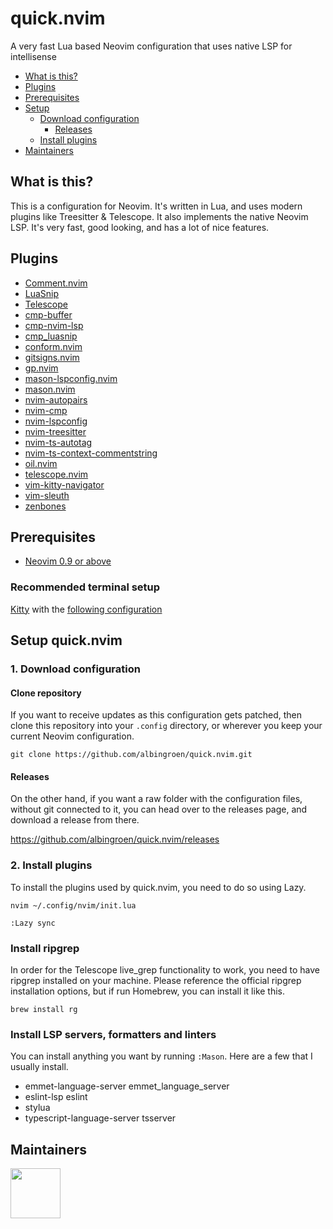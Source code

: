 # quick.nvim

A very fast Lua based Neovim configuration that uses native LSP for
intellisense

- [What is this?](#what-is-this)
- [Plugins](#plugins)
- [Prerequisites](#prerequisites)
- [Setup](#setup-quicknvim)
  - [Download configuration](#1-download-configuration)
    - [Releases](#releases)
  - [Install plugins](#2-install-plugins)
- [Maintainers](#maintainers)

## What is this?

This is a configuration for Neovim. It's written in Lua, and uses modern
plugins like Treesitter & Telescope. It also implements the native Neovim LSP.
It's very fast, good looking, and has a lot of nice features.

## Plugins

- [Comment.nvim](https://github.com/numToStr/Comment.nvim)
- [LuaSnip](https://github.com/L3MON4D3/LuaSnip)
- [Telescope](https://github.com/nvim-telescope/telescope.nvim)
- [cmp-buffer](https://github.com/hrsh7th/cmp-buffer)
- [cmp-nvim-lsp](https://github.com/hrsh7th/cmp-nvim-lsp)
- [cmp_luasnip](https://github.com/saadparwaiz1/cmp_luasnip)
- [conform.nvim](https://github.com/stevearc/conform.nvim)
- [gitsigns.nvim](https://github.com/lewis6991/gitsigns.nvim)
- [gp.nvim](https://github.com/Robitx/gp.nvim?tab=readme-ov-file#4-configuration)
- [mason-lspconfig.nvim](https://github.com/williamboman/mason-lspconfig.nvim)
- [mason.nvim](https://github.com/williamboman/mason.nvim)
- [nvim-autopairs](https://github.com/windwp/nvim-autopairs)
- [nvim-cmp](https://github.com/hrsh7th/nvim-cmp)
- [nvim-lspconfig](https://github.com/neovim/nvim-lspconfig)
- [nvim-treesitter](https://github.com/nvim-treesitter/nvim-treesitter)
- [nvim-ts-autotag](https://github.com/windwp/nvim-ts-autotag)
- [nvim-ts-context-commentstring](https://github.com/JoosepAlviste/nvim-ts-context-commentstring)
- [oil.nvim](https://github.com/stevearc/oil.nvim)
- [telescope.nvim](https://github.com/nvim-telescope/telescope.nvim)
- [vim-kitty-navigator](https://github.com/knubie/vim-kitty-navigator)
- [vim-sleuth](https://github.com/tpope/vim-sleuth)
- [zenbones](https://github.com/mcchrish/zenbones.nvim)

## Prerequisites


- [Neovim 0.9 or above](https://neovim.io)

### Recommended terminal setup

[Kitty](https://sw.kovidgoyal.net/kitty/conf/) with the [following
configuration](https://github.com/albingroen/dotfiles/tree/main/kitty)

## Setup quick.nvim

### 1. Download configuration

#### Clone repository

If you want to receive updates as this configuration gets patched, then clone
this repository into your `.config` directory, or wherever you keep your
current Neovim configuration.

    git clone https://github.com/albingroen/quick.nvim.git

#### Releases

On the other hand, if you want a raw folder with the configuration files,
without git connected to it, you can head over to the releases page, and
download a release from there.

https://github.com/albingroen/quick.nvim/releases

### 2. Install plugins

To install the plugins used by quick.nvim, you need to do so using Lazy.

    nvim ~/.config/nvim/init.lua

    :Lazy sync

### Install ripgrep

In order for the Telescope live_grep functionality to work, you need to have
ripgrep installed on your machine. Please reference the official ripgrep
installation options, but if run Homebrew, you can install it like this.

    brew install rg

### Install LSP servers, formatters and linters

You can install anything you want by running `:Mason`. Here are a few that I
usually install.

- emmet-language-server emmet_language_server
- eslint-lsp eslint
- stylua
- typescript-language-server tsserver

## Maintainers

<a href="https://github.com/albingroen"> <img
  src="https://avatars.githubusercontent.com/u/19674362?v=4" width="80"
  height="80" /> </a>
